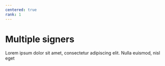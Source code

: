 ```yaml
---
centered: true
rank: 1
---
```


# Multiple signers

Lorem ipsum dolor sit amet, consectetur adipiscing elit. Nulla euismod, nisl eget